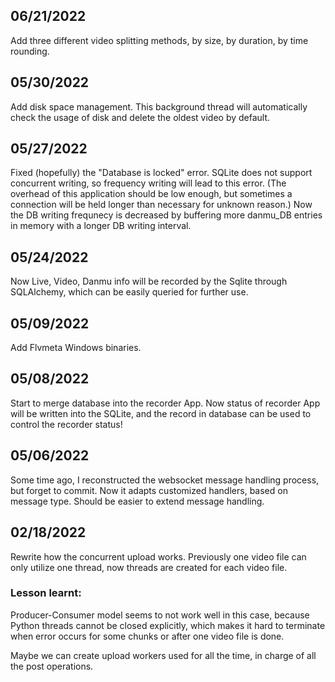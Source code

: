 ## 06/21/2022
Add three different video splitting methods, by size, by duration, by time rounding.

## 05/30/2022
Add disk space management. This background thread will automatically check the usage of disk and delete the oldest video by default. 

## 05/27/2022
Fixed (hopefully) the "Database is locked" error. SQLite does not support concurrent writing, so frequency writing will lead to this error. (The overhead of this application should be low enough, but sometimes a connection will be held longer than necessary for unknown reason.) Now the DB writing frequnecy is decreased by buffering more danmu_DB entries in memory with a longer DB writing interval. 

## 05/24/2022
Now Live, Video, Danmu info will be recorded by the Sqlite through SQLAlchemy, which can be easily queried for further use.


## 05/09/2022
Add Flvmeta Windows binaries.


## 05/08/2022
Start to merge database into the recorder App. Now status of recorder App will be written into the SQLite, and the record in database can be used to control the recorder status!

## 05/06/2022
Some time ago, I reconstructed the websocket message handling process, but forget to commit. Now it adapts customized handlers, based on message type. Should be easier to extend message handling.

## 02/18/2022
Rewrite how the concurrent upload works. Previously one video file can only utilize one thread, now threads are created for each video file. 


### Lesson learnt:
Producer-Consumer model seems to not work well in this case, because Python threads cannot be closed explicitly, which makes it hard to terminate when error occurs for some chunks or after one video file is done. 

Maybe we can create upload workers used for all the time, in charge of all the post operations. 


